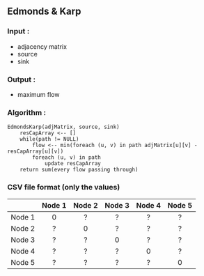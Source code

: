 ## Edmonds & Karp
### Input :
<ul>
    <li>adjacency matrix</li>
    <li>source</li>
    <li>sink</li>
</ul>

### Output : 
<ul><li>maximum flow</li></ul>

### Algorithm : 
```
EdmondsKarp(adjMatrix, source, sink)
    resCapArray <-- [] 
    while(path != NULL)
        flow <-- min(foreach (u, v) in path adjMatrix[u][v] - resCapArray[u][v])
        foreach (u, v) in path
            update resCapArray
    return sum(every flow passing through)
```

### CSV file format (only the values)
|        | Node 1 | Node 2 | Node 3 | Node 4 | Node 5 |
|:------:|:------:|:------:|:------:|:------:|:------:|
| Node 1 |0       |    ?   |?       |?       |?       |
| Node 2 |    ?   |   0    |       ?|     ?  |?       |
| Node 3 |    ?   |    ?   |   0    |     ?  |?       |
| Node 4 |    ?   |    ?   |     ?  |   0    |?       |
| Node 5 |    ?   |    ?   |      ? |    ?   |  0     |